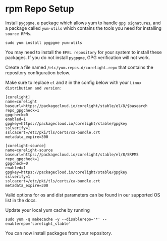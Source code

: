 # rpm Repo Setup

Install `pygpgme`, a package which allows yum to handle `gpg signatures`, and a package called `yum-utils` which contains the tools you need for installing `source RPMs`.

    sudo yum install pygpgme yum-utils

You may need to install the `EPEL repository` for your system to install these packages. If you do not install `pygpgme`, GPG verification will not work.

Create a file named `/etc/yum.repos.d/corelight.repo`  that contains the repository configuration below.

Make sure to replace `el` and `8` in the config below with your `Linux distribution and version`:

    [corelight]
    name=corelight
    baseurl=https://packagecloud.io/corelight/stable/el/8/$basearch
    repo_gpgcheck=1
    gpgcheck=0
    enabled=1
    gpgkey=https://packagecloud.io/corelight/stable/gpgkey
    sslverify=1
    sslcacert=/etc/pki/tls/certs/ca-bundle.crt
    metadata_expire=300

    [corelight-source]
    name=corelight-source
    baseurl=https://packagecloud.io/corelight/stable/el/8/SRPMS
    repo_gpgcheck=1
    gpgcheck=0
    enabled=1
    gpgkey=https://packagecloud.io/corelight/stable/gpgkey
    sslverify=1
    sslcacert=/etc/pki/tls/certs/ca-bundle.crt
    metadata_expire=300

Valid options for os and dist parameters can be found in our supported OS list in the docs.

Update your local yum cache by running

    sudo yum -q makecache -y --disablerepo='*' --enablerepo='corelight_stable'

You can now install packages from your repository.
